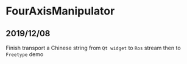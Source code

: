 # FourAxisManipulator

## 2019/12/08

Finish transport a Chinese string from `Qt widget` to `Ros` stream then to `Freetype` demo
